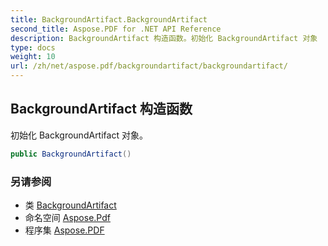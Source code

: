 ```yaml
---
title: BackgroundArtifact.BackgroundArtifact
second_title: Aspose.PDF for .NET API Reference
description: BackgroundArtifact 构造函数。初始化 BackgroundArtifact 对象
type: docs
weight: 10
url: /zh/net/aspose.pdf/backgroundartifact/backgroundartifact/
---
```

## BackgroundArtifact 构造函数

初始化 BackgroundArtifact 对象。

```csharp
public BackgroundArtifact()
```

### 另请参阅

* 类 [BackgroundArtifact](../)
* 命名空间 [Aspose.Pdf](../../../aspose.pdf/)
* 程序集 [Aspose.PDF](../../../)